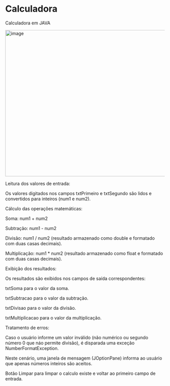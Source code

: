 # Calculadora
Calculadora em JAVA

<img width="544" height="461" alt="image" src="https://github.com/user-attachments/assets/f0de0831-d48a-4609-b032-cd7a0fe7b8f1" />

Leitura dos valores de entrada:

Os valores digitados nos campos txtPrimeiro e txtSegundo são lidos e convertidos para inteiros (num1 e num2).

Cálculo das operações matemáticas:

Soma: num1 + num2

Subtração: num1 - num2

Divisão: num1 / num2 (resultado armazenado como double e formatado com duas casas decimais).

Multiplicação: num1 * num2 (resultado armazenado como float e formatado com duas casas decimais).

Exibição dos resultados:

Os resultados são exibidos nos campos de saída correspondentes:

txtSoma para o valor da soma.

txtSubtracao para o valor da subtração.

txtDivisao para o valor da divisão.

txtMultiplicacao para o valor da multiplicação.

Tratamento de erros:

Caso o usuário informe um valor inválido (não numérico ou segundo número 0 que náo permite divisão), é disparada uma exceção NumberFormatException.

Neste cenário, uma janela de mensagem (JOptionPane) informa ao usuário que apenas números inteiros são aceitos.

Botão Limpar para limpar o calculo existe e voltar ao primeiro campo de entrada.
